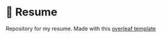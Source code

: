 # 📄 Resume 
Repository for my resume. Made with this [overleaf template](https://www.overleaf.com/latex/templates/awesome-cv/dfnvtnhzhhbm)
